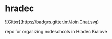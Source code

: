 hradec
======
[![Gitter](https://badges.gitter.im/Join Chat.svg)](https://gitter.im/nodeschool/hradec?utm_source=badge&utm_medium=badge&utm_campaign=pr-badge&utm_content=badge)

repo for organizing nodeschools in Hradec Kralove
